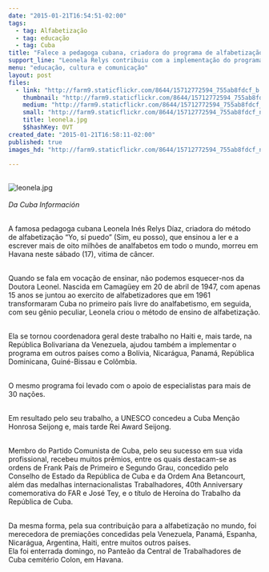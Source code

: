 ```yaml
---
date: "2015-01-21T16:54:51-02:00"
tags:
  - tag: Alfabetização
  - tag: educação
  - tag: Cuba
title: "Falece a pedagoga cubana, criadora do programa de alfabetização \"Sim, eu posso\""
support_line: "Leonela Relys contribuiu com a implementação do programa no Haiti, Venezuela, Bolivia, Nicarágua, Panamá, República Dominicana, Guiné Bissau e Colômbia."
menu: "educação, cultura e comunicação"
layout: post
files:
  - link: "http://farm9.staticflickr.com/8644/15712772594_755ab8fdcf_b.jpg"
    thumbnail: "http://farm9.staticflickr.com/8644/15712772594_755ab8fdcf_t.jpg"
    medium: "http://farm9.staticflickr.com/8644/15712772594_755ab8fdcf_z.jpg"
    small: "http://farm9.staticflickr.com/8644/15712772594_755ab8fdcf_n.jpg"
    title: leonela.jpg
    $$hashKey: 0VT
created_date: "2015-01-21T16:58:11-02:00"
published: true
images_hd: "http://farm9.staticflickr.com/8644/15712772594_755ab8fdcf_n.jpg"

---
```

<p><br />
<img alt="leonela.jpg" src="http://farm9.staticflickr.com/8644/15712772594_755ab8fdcf_b.jpg" /><br />
<br />
<em>Da Cuba Informaci&oacute;n</em></p>

<p><br />
A famosa pedagoga cubana Leonela In&eacute;s Relys D&iacute;az, criadora do m&eacute;todo de alfabetiza&ccedil;&atilde;o &ldquo;Yo, s&iacute; puedo&rdquo; (Sim, eu posso), que ensinou a ler e a escrever mais de oito milh&otilde;es de analfabetos em todo o mundo, morreu em Havana neste s&aacute;bado (17), vitima de c&acirc;ncer.&nbsp;</p>

<p><br />
Quando se fala em voca&ccedil;&atilde;o de ensinar, n&atilde;o podemos esquecer-nos da Doutora Leonel. Nascida em Camag&uuml;ey em 20 de abril de 1947, com apenas 15 anos se juntou ao exercito de alfabetizadores que em 1961 transformaram Cuba no primeiro pa&iacute;s livre do analfabetismo, em seguida, com seu g&ecirc;nio peculiar, Leonela criou o m&eacute;todo de ensino de alfabetiza&ccedil;&atilde;o.</p>

<p><br />
Ela se tornou coordenadora geral deste trabalho no Haiti e, mais tarde, na Rep&uacute;blica Bolivariana da Venezuela, ajudou tamb&eacute;m a implementar o programa em outros pa&iacute;ses como a Bol&iacute;via, Nicar&aacute;gua, Panam&aacute;, Rep&uacute;blica Dominicana, Guin&eacute;-Bissau e Col&ocirc;mbia.</p>

<p><br />
O mesmo programa foi levado com o apoio de especialistas para mais de 30 na&ccedil;&otilde;es.</p>

<p><br />
Em resultado pelo seu trabalho, a UNESCO concedeu a Cuba Men&ccedil;&atilde;o Honrosa Seijong e, mais tarde Rei Award Seijong.</p>

<p><br />
Membro do Partido Comunista de Cuba, pelo seu sucesso em sua vida profissional, recebeu muitos pr&ecirc;mios, entre os quais destacam-se as ordens de Frank Pa&iacute;s de Primeiro e Segundo Grau, concedido pelo Conselho de Estado da Rep&uacute;blica de Cuba e da Ordem Ana Betancourt, al&eacute;m das medalhas internacionalistas Trabalhadores, 40th Anniversary comemorativa do FAR e Jos&eacute; Tey, e o t&iacute;tulo de Hero&iacute;na do Trabalho da Rep&uacute;blica de Cuba.</p>

<p><br />
Da mesma forma, pela sua contribui&ccedil;&atilde;o para a alfabetiza&ccedil;&atilde;o no mundo, foi merecedora de premia&ccedil;&otilde;es concedidas pela Venezuela, Panam&aacute;, Espanha, Nicar&aacute;gua, Argentina, Haiti, entre muitos outros pa&iacute;ses.<br />
Ela foi enterrada domingo, no Pante&atilde;o da Central de Trabalhadores de Cuba cemit&eacute;rio Colon, em Havana.</p>
